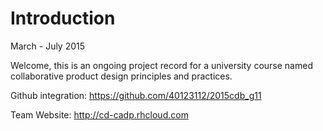 # Introduction

March - July 2015

Welcome, this is an ongoing project record for a university course named collaborative product design principles and practices.

Github integration: https://github.com/40123112/2015cdb_g11

Team Website: http://cd-cadp.rhcloud.com



